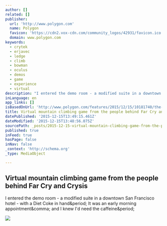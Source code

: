 ```yaml
---
author: []
related: []
publisher:
  url: 'http://www.polygon.com'
  name: Polygon
  favicon: 'https://cdn2.vox-cdn.com/community_logos/42931/favicon.ico'
  domain: www.polygon.com
keywords:
  - crytek
  - erjavec
  - ledge
  - climb
  - bowman
  - oculus
  - demos
  - game
  - experience
  - virtual
description: "I entered the demo room - a modified suite in a downtown San Francisco hotel - with a Diet Coke in hand. It was an early morning appointment, and I knew I'd need the caffeine."
inLanguage: en
app_links: []
isBasedOnUrl: 'http://www.polygon.com/features/2015/12/15/10181740/the-climb-crytek-oculus-rift-virtual-reality'
title: Virtual mountain climbing game from the people behind Far Cry and Crysis
datePublished: '2015-12-15T13:49:15.461Z'
dateModified: '2015-12-15T13:48:56.075Z'
sourcePath: _posts/2015-12-15-virtual-mountain-climbing-game-from-the-people-behind-far-cr.md
published: true
inFeed: true
hasPage: false
inNav: false
_context: 'http://schema.org'
_type: MediaObject

---
```

<article style=""><h1>Virtual mountain climbing game from the people behind Far Cry and Crysis</h1><p>I entered the demo room - a modified suite in a downtown San Francisco hotel - with a Diet Coke in hand&amp;period; It was an early morning appointment&amp;comma; and I knew I'd need the caffeine&amp;period;</p><img src="https://cdn1.vox-cdn.com/thumbor/XDpkQu2S1L0DT22tzNemXgLEVUs=/cdn0.vox-cdn.com/uploads/chorus_asset/file/5120701/the_climb_screen3.0.jpg" /></article>